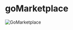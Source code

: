 # goMarketplace

![GoMarketplace](https://user-images.githubusercontent.com/6579736/112395991-2b2e1200-8cde-11eb-954e-3553d6dfd89f.png)
